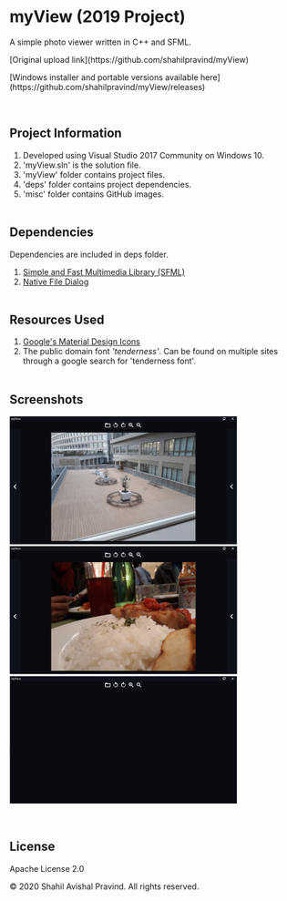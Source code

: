# myView (2019 Project)
<p> A simple photo viewer written in C++ and SFML. </p>
<p> [Original upload link](https://github.com/shahilpravind/myView) </p>
<p> [Windows installer and portable versions available here](https://github.com/shahilpravind/myView/releases) </p>
<br>

## Project Information
1. Developed using Visual Studio 2017 Community on Windows 10.
2. 'myView.sln' is the solution file.
3. 'myView' folder contains project files.
4. 'deps' folder contains project dependencies.
5. 'misc' folder contains GitHub images.
<br><br>

## Dependencies
Dependencies are included in deps folder.
1. [Simple and Fast Multimedia Library (SFML)](https://www.sfml-dev.org/)
2. [Native File Dialog](https://github.com/mlabbe/nativefiledialog)
<br><br>

## Resources Used
1. [Google's Material Design Icons](https://github.com/google/material-design-icons/)
2. The public domain font *'tenderness'*. Can be found on multiple sites through a google search for 'tenderness font'.
<br><br>

## Screenshots
<p>
  <img src="https://github.com/shahilpravind/portfolio/blob/master/Hobby%20Projects/6%20Image%20Viewer/misc/screenshot1.png" width="400" alt="Screenshot 1"> &nbsp;&nbsp;&nbsp;&nbsp;
  <img src="https://github.com/shahilpravind/portfolio/blob/master/Hobby%20Projects/6%20Image%20Viewer/misc/screenshot2.png" width="400" alt="Screenshot 2"> &nbsp;&nbsp;&nbsp;&nbsp;
  <img src="https://github.com/shahilpravind/portfolio/blob/master/Hobby%20Projects/6%20Image%20Viewer/misc/screenshot3.png" width="400" alt="Screenshot 3">
</p>
<br>

## License
Apache License 2.0

&copy; 2020 Shahil Avishal Pravind. All rights reserved.
